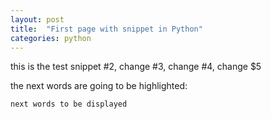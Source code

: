 ```yaml
---
layout: post
title:  "First page with snippet in Python"
categories: python
---
```

this is the test snippet #2, change #3, change #4, change $5

the next words are going to be highlighted:

`next words to be displayed`
